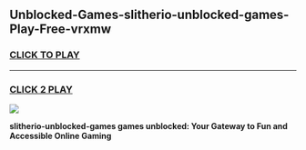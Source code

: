
## Unblocked-Games-slitherio-unblocked-games-Play-Free-vrxmw
<h3>
<a href="https://premium76.site?title=slitherio-unblocked-games&ref=10A">CLICK TO PLAY</a></h3>
<hr>

<h3>
<a href="https://premium76.site?title=slitherio-unblocked-games&ref=10A">CLICK 2 PLAY</a>
  
</h3>

<a href="https://premium76.site?title=slitherio-unblocked-games&ref=10A"><img src="https://clearcache.store/games.png"></a>


**slitherio-unblocked-games games unblocked: Your Gateway to Fun and Accessible Online Gaming**
